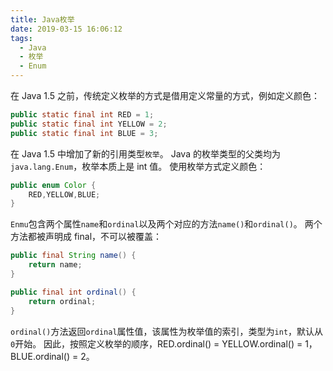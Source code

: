 ```yaml
---
title: Java枚举
date: 2019-03-15 16:06:12
tags:
  - Java
  - 枚举
  - Enum
---
```


在 Java 1.5 之前，传统定义枚举的方式是借用定义常量的方式，例如定义颜色：

```java
public static final int RED = 1;
public static final int YELLOW = 2;
public static final int BLUE = 3;
```

在 Java 1.5 中增加了新的引用类型`枚举`。
Java 的枚举类型的父类均为 `java.lang.Enum`，枚举本质上是 int 值。
使用枚举方式定义颜色：

```java
public enum Color {
    RED,YELLOW,BLUE;
}
```

<!-- more -->

`Enmu`包含两个属性`name`和`ordinal`以及两个对应的方法`name()`和`ordinal()`。
两个方法都被声明成 final，不可以被覆盖：

```java
public final String name() {
    return name;
}

public final int ordinal() {
    return ordinal;
}
```

`ordinal()`方法返回`ordinal`属性值，该属性为枚举值的索引，类型为`int`，默认从`0`开始。
因此，按照定义枚举的顺序，RED.ordinal() = YELLOW.ordinal() = 1，BLUE.ordinal() = 2。
